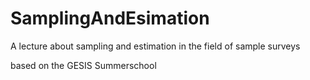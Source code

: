 # SamplingAndEsimation
A lecture about sampling and estimation in the field of sample surveys

based on the GESIS Summerschool
